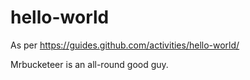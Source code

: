 # hello-world
As per https://guides.github.com/activities/hello-world/

Mrbucketeer is an all-round good guy.
